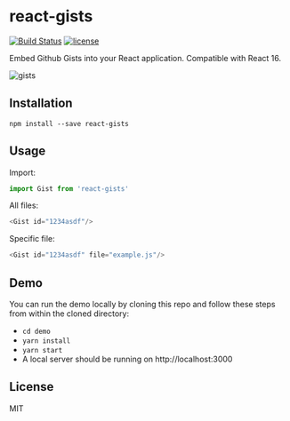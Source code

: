 # react-gists
[![Build Status](https://travis-ci.org/schnubor/react-gists.svg?branch=master)](https://travis-ci.org/schnubor/react-gists)
[![license](https://img.shields.io/github/license/mashape/apistatus.svg)]()

Embed Github Gists into your React application. Compatible with React 16.

![gists](https://i.imgur.com/LYCGSHW.png)

## Installation

```
npm install --save react-gists
```

## Usage

Import:
```js
import Gist from 'react-gists'
```

All files:
```js
<Gist id="1234asdf"/>
```

Specific file:
```js
<Gist id="1234asdf" file="example.js"/>
```

## Demo

You can run the demo locally by cloning this repo and follow these steps from within the cloned directory:

- `cd demo`
- `yarn install`
- `yarn start`
- A local server should be running on http://localhost:3000

## License

MIT

